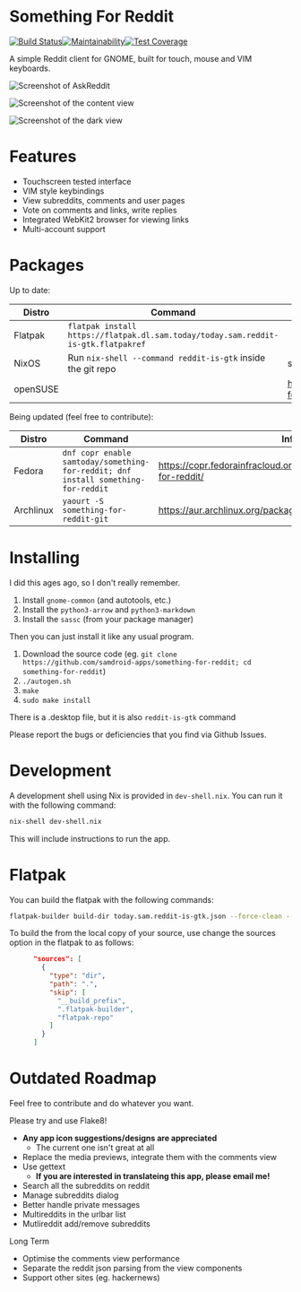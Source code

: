 # Something For Reddit

[![Build Status](https://travis-ci.org/samdroid-apps/something-for-reddit.svg?branch=master)](https://travis-ci.org/samdroid-apps/something-for-reddit)[![Maintainability](https://api.codeclimate.com/v1/badges/99d7155d2d7ad46df42e/maintainability)](https://codeclimate.com/github/samdroid-apps/something-for-reddit/maintainability)[![Test Coverage](https://api.codeclimate.com/v1/badges/99d7155d2d7ad46df42e/test_coverage)](https://codeclimate.com/github/samdroid-apps/something-for-reddit/test_coverage)

A simple Reddit client for GNOME, built for touch, mouse and VIM keyboards.

![Screenshot of AskReddit](https://raw.githubusercontent.com/samdroid-apps/something-for-reddit/master/screenshots/0.2.1-askreddit.png)

![Screenshot of the content view](https://raw.githubusercontent.com/samdroid-apps/something-for-reddit/master/screenshots/0.2.1-dankmemes.png)

![Screenshot of the dark view](https://raw.githubusercontent.com/samdroid-apps/something-for-reddit/master/screenshots/0.2.1-dark.png)

# Features

* Touchscreen tested interface
* VIM style keybindings
* View subreddits, comments and user pages
* Vote on comments and links, write replies
* Integrated WebKit2 browser for viewing links
* Multi-account support

# Packages

Up to date:

| Distro | Command | Info |
|--------|---------|------|
| Flatpak | `flatpak install https://flatpak.dl.sam.today/today.sam.reddit-is-gtk.flatpakref` | |
| NixOS | Run `nix-shell --command reddit-is-gtk` inside the git repo | see `app.nix` for package |
| openSUSE | | https://software.opensuse.org/package/something-for-reddit |

Being updated (feel free to contribute):

| Distro | Command | Info |
|--------|---------|------|
| Fedora | `dnf copr enable samtoday/something-for-reddit; dnf install something-for-reddit` | https://copr.fedorainfracloud.org/coprs/samtoday/something-for-reddit/ |
| Archlinux | `yaourt -S something-for-reddit-git` | https://aur.archlinux.org/packages/something-for-reddit-git/ |

# Installing

I did this ages ago, so I don't really remember.

1.  Install `gnome-common` (and autotools, etc.)
2.  Install the `python3-arrow`  and `python3-markdown`
3.  Install the `sassc` (from your package manager)

Then you can just install it like any usual program.

1.  Download the source code (eg. `git clone https://github.com/samdroid-apps/something-for-reddit; cd something-for-reddit`)
2.  `./autogen.sh`
3.  `make`
4.  `sudo make install`

There is a .desktop file, but it is also `reddit-is-gtk` command

Please report the bugs or deficiencies that you find via Github Issues.

# Development

A development shell using Nix is provided in `dev-shell.nix`.  You can run it
with the following command:

```sh
nix-shell dev-shell.nix
```

This will include instructions to run the app.

# Flatpak

You can build the flatpak with the following commands:

```sh
flatpak-builder build-dir today.sam.reddit-is-gtk.json --force-clean --install
```

To build the from the local copy of your source, use change the sources option
in the flatpak to as follows:

```json
      "sources": [
        {
          "type": "dir",
          "path": ".",
          "skip": [
            "__build_prefix",
            ".flatpak-builder",
            "flatpak-repo"
          ]
        }
      ]
```

# Outdated Roadmap

Feel free to contribute and do whatever you want.

Please try and use Flake8!

* **Any app icon suggestions/designs are appreciated**
    - The current one isn't great at all
* Replace the media previews, integrate them with the comments view
* Use gettext
    - **If you are interested in translateing this app, please email me!**
* Search all the subreddits on reddit
* Manage subreddits dialog
* Better handle private messages
* Multireddits in the urlbar list
* Mutlireddit add/remove subreddits

Long Term

* Optimise the comments view performance
* Separate the reddit json parsing from the view components
* Support other sites (eg. hackernews)
